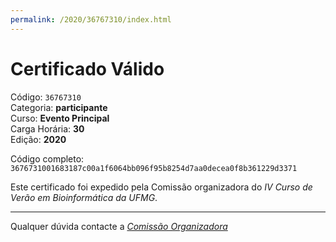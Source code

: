 ```yaml
---
permalink: /2020/36767310/index.html
---
```


# Certificado Válido

Código: `36767310`<br>
Categoria: **participante**<br>
Curso: **Evento Principal**<br>
Carga Horária: **30**<br>
Edição: **2020**<br>


Código completo: `3676731001683187c00a1f6064bb096f95b8254d7aa0decea0f8b361229d3371`


Este certificado foi expedido pela Comissão organizadora do *IV Curso de Verão em Bioinformática da UFMG*.

----

Qualquer dúvida contacte a [_Comissão Organizadora_](<mailto:cursobioinfoufmg@gmail.com$subject=[Certificados]>)

